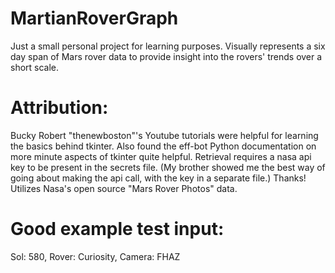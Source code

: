 # MartianRoverGraph

Just a small personal project for learning purposes. Visually represents a six day span of Mars rover data to provide
insight into the rovers' trends over a short scale.

# Attribution:

Bucky Robert "thenewboston"'s Youtube tutorials were helpful for learning the basics behind tkinter.
Also found the eff-bot Python documentation on more minute aspects of tkinter quite helpful.
Retrieval requires a nasa api key to be present in the secrets file. (My brother showed me the best way
of going about making the api call, with the key in a separate file.)
Thanks!
Utilizes Nasa's open source "Mars Rover Photos" data.

# Good example test input:
Sol: 580, Rover: Curiosity, Camera: FHAZ